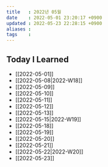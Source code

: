 ```yaml
---
title   : 2022년 05월 
date    : 2022-05-01 23:20:17 +0900
updated : 2022-05-23 22:28:15 +0900
aliases : 
tags    : 
---
```

## Today I Learned
- [[2022-05-01]]
- [[2022-05-08|2022-W18]]
- [[2022-05-09]]
- [[2022-05-10]]
- [[2022-05-11]]
- [[2022-05-12]]
- [[2022-05-13]]
- [[2022-05-15|2022-W19]]
- [[2022-05-18]]
- [[2022-05-19]]
- [[2022-05-20]]
- [[2022-05-21]]
- [[2022-05-22|2022-W20]]
- [[2022-05-23]]
